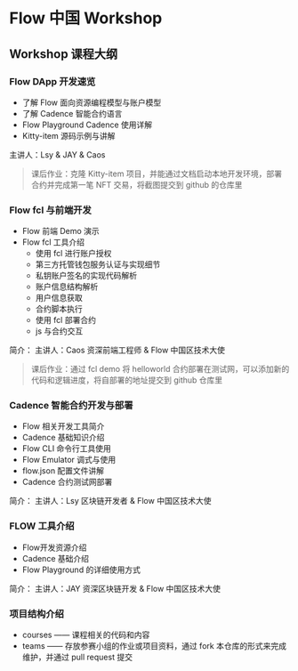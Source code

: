 # Flow 中国 Workshop

## Workshop 课程大纲

### Flow DApp 开发速览

- 了解 Flow 面向资源编程模型与账户模型 
- 了解 Cadence 智能合约语言
- Flow Playground Cadence 使用详解
- Kitty-item 源码示例与讲解

主讲人：Lsy & JAY & Caos

> 课后作业：克隆 Kitty-item 项目，并能通过文档启动本地开发环境，部署合约并完成第一笔 NFT 交易，将截图提交到 github 的仓库里

### Flow fcl 与前端开发

- Flow 前端 Demo 演示
- Flow fcl 工具介绍
  - 使用 fcl 进行账户授权
  - 第三方托管钱包服务认证与实现细节
  - 私钥账户签名的实现代码解析
  - 账户信息结构解析
  - 用户信息获取
  - 合约脚本执行
  - 使用 fcl 部署合约
  - js 与合约交互

简介：
主讲人：Caos
资深前端工程师 & Flow 中国区技术大使

> 课后作业：通过 fcl demo 将 helloworld 合约部署在测试网，可以添加新的代码和逻辑进度，将自部署的地址提交到 github 仓库里

### Cadence 智能合约开发与部署

  - Flow 相关开发工具简介
- Cadence 基础知识介绍
- Flow CLI 命令行工具使用
- Flow Emulator 调式与使用
- flow.json 配置文件讲解
- Cadence 合约测试网部署

简介：
主讲人：Lsy
区块链开发者 & Flow 中国区技术大使


### FLOW 工具介绍

- Flow开发资源介绍
- Cadence 基础介绍
- Flow Playground 的详细使用方式

简介：
主讲人：JAY
资深区块链开发 & Flow 中国区技术大使

### 项目结构介绍

- courses —— 课程相关的代码和内容
- teams —— 存放参赛小组的作业或项目资料，通过 fork 本仓库的形式来完成维护，并通过 pull request 提交